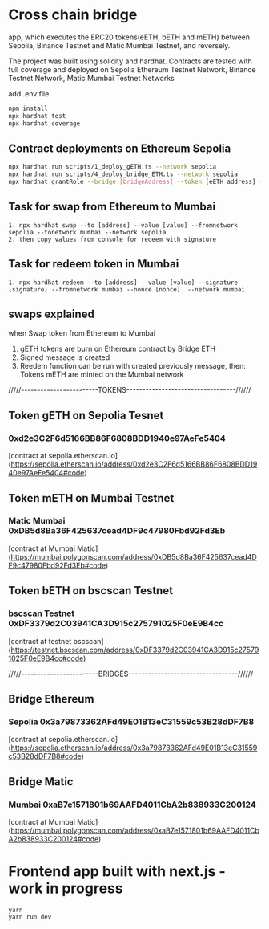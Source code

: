 # Cross chain bridge
app, which executes the ERC20 tokens(eETH, bETH and mETH) between Sepolia, Binance Testnet and Matic Mumbai Testnet, and reversely.

The project was built using solidity and hardhat. Contracts are tested with full coverage and deployed on Sepolia Ethereum Testnet Network, Binance Testnet Network, Matic Mumbai Testnet Networks

add .env file
```bash
npm install
npx hardhat test
npx hardhat coverage
```
## Contract deployments on Ethereum Sepolia
```bash
npx hardhat run scripts/1_deploy_gETH.ts --network sepolia
npx hardhat run scripts/4_deploy_bridge_ETH.ts --network sepolia
npx hardhat grantRole --bridge [bridgeAddress] --token [eETH address] --network sepolia
```

## Task for swap from Ethereum to Mumbai
```tasks
1. npx hardhat swap --to [address] --value [value] --fromnetwork sepolia --tonetwork mumbai --network sepolia
2. then copy values from console for redeem with signature
```
## Task for redeem token in Mumbai
```tasks
1. npx hardhat redeem --to [address] --value [value] --signature [signature] --fromnetwork mumbai --nonce [nonce]  --network mumbai
```

## swaps explained
when Swap token from Ethereum to Mumbai
1. gETH tokens are burn on Ethereum contract by Bridge ETH
2. Signed message is created
3. Reedem function can be run with created previously message, then: Tokens mETH are minted on the Mumbai network

/////------------------------TOKENS----------------------------------//////
## Token gETH on Sepolia Tesnet 
### 0xd2e3C2F6d5166BB86F6808BDD1940e97AeFe5404
[contract at sepolia.etherscan.io] (https://sepolia.etherscan.io/address/0xd2e3C2F6d5166BB86F6808BDD1940e97AeFe5404#code)

## Token mETH on Mumbai Testnet 
### Matic Mumbai 0xDB5d8Ba36F425637cead4DF9c47980Fbd92Fd3Eb
[contract at Mumbai Matic] (https://mumbai.polygonscan.com/address/0xDB5d8Ba36F425637cead4DF9c47980Fbd92Fd3Eb#code)

## Token bETH on bscscan Testnet 
### bscscan Testnet 0xDF3379d2C03941CA3D915c275791025F0eE9B4cc
[contract at testnet bscscan] (https://testnet.bscscan.com/address/0xDF3379d2C03941CA3D915c275791025F0eE9B4cc#code)

/////------------------------BRIDGES----------------------------------//////
## Bridge Ethereum
### Sepolia 0x3a79873362AFd49E01B13eC31559c53B28dDF7B8
[contract at sepolia.etherscan.io] (https://sepolia.etherscan.io/address/0x3a79873362AFd49E01B13eC31559c53B28dDF7B8#code)

## Bridge Matic 
### Mumbai 0xaB7e1571801b69AAFD4011CbA2b838933C200124
[contract at Mumbai Matic] (https://mumbai.polygonscan.com/address/0xaB7e1571801b69AAFD4011CbA2b838933C200124#code)


<!-- ## Bridge Bscscan 
### Bscscan 0x8d11D5879446483fE856f5B2B7747A3e27551660
[contract at testnet bscscan] (https://testnet.bscscan.com/address/0x8d11D5879446483fE856f5B2B7747A3e27551660#code) -->

# Frontend app built with next.js - work in progress
```
yarn
yarn run dev
```